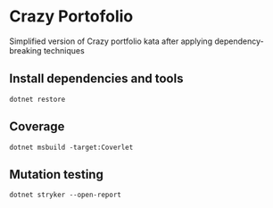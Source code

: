 # Crazy Portofolio

Simplified version of Crazy portfolio kata after applying dependency-breaking techniques

## Install dependencies and tools

`dotnet restore`

## Coverage

`dotnet msbuild -target:Coverlet`

## Mutation testing

`dotnet stryker --open-report`


